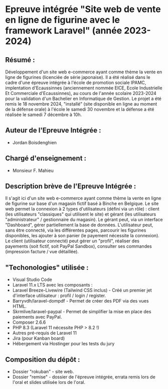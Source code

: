 # Epreuve intégrée "Site web de vente en ligne de figurine avec le framework Laravel" (année 2023-2024)

## Résumé :
Développement d'un site web e-commerce ayant comme thème la vente en ligne de figurines (licenciée de série japonaise). Il a été réalisé dans le cadre d'une épreuve intégrée à l'école de promotion sociale IPAMC, implentation d'Ecaussinnes (anciennement nommée EICE, Ecole Industrielle Et Commerciale d'Ecaussinnes), au cours de l'année scolaire 2023-2024 pour la validation d'un Bachelier en Informatique de Gestion. Le projet a été remis le 18 novembre 2024, "installé" (site disponible en ligne au moment de la défense orale) à l'école le samedi 30 novembre et la défense a été réalisée le samedi 7 décembre à 10h.

## Auteur de l'Epreuve Intégrée :
* Jordan Boisdenghien

## Chargé d'enseignement :
* Monsieur F. Mahieu

## Description brève de l'Epreuve Intégrée :
Il s'agit ici d'un site web e-commerce ayant comme thème la vente en ligne de figurine sur base d'un magasin fictif basé à Binche en Belgique.
Le site web permet la connexion à 2 types d'utilisateurs (défini via un rôle) : client (les utilisateurs "classiques" qui utilisent le site) et gérant (les utilisateurs "administrateur" / gestionnaire du magasin).
Le gérant peut, via un interface "Dashboard", gérer partiellement la base de données.
L'utilisateur peut, sans être connecté, via les différentes pages, parcourir les figurines disponibles, les ajouter à son panier (le payement nécessite la connexion).
Le client (utilisateur connecté) peut gérer un "profil", réaliser des payements (soit fictif, soit PayPal Sandbox), consulter ses commandes (impression facture / vue détaillée).

## "Techonologies" utilisée :
* Visual Studio Code
* Laravel 11.x LTS avec les composants :
 * Laravel Breeze-Livewire (Tailwind CSS inclus) - Créé un premier jet d'interface utilisateur : profil / login / register.
 * Barryvdh/laravel-dompdf - Permet de créer des PDF via des vues HTML.
 * Skrmlive/laravel-paypal - Permet de simplifier la mise en place des paiements avec PayPal.
* Composer 2.6.6
* PHP 8.3 (Laravel 11 nécessite PHP > 8.2 !)
* Autres pré-requis de Laravel 11
* Jira (pour Kanban board)
* Hébergement via Hostinger pour les tests du jury

## Composition du dépôt :
* Dossier "rokuban" - site web.
* Dossier "remise" - dossier de l'épreuve intégrée, errata remis lors de l'oral et slides utilisée lors de l'oral.
